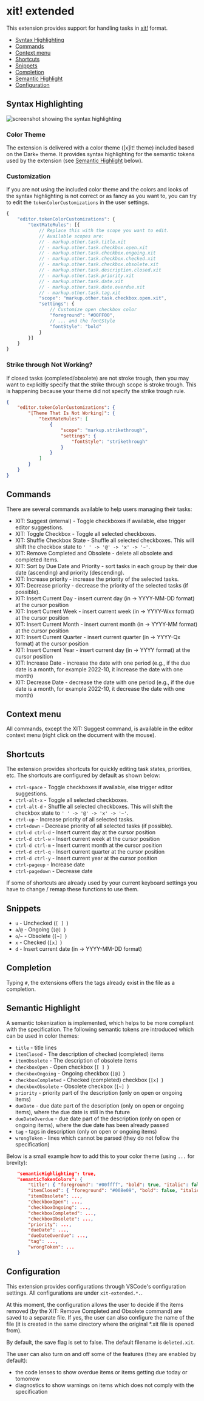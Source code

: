 # xit! extended

This extension provides support for handling tasks in [xit!](https://xit.jotaen.net/) format.

- [Syntax Highlighting](#syntax-highlighting)
- [Commands](#commands)
- [Context menu](#context-menu)
- [Shortcuts](#shortcuts)
- [Snippets](#snippets)
- [Completion](#completion)
- [Semantic Highlight](#semantic-highlight)
- [Configuration](#configuration)

## Syntax Highlighting

![screenshot showing the syntax highlighting](assets/screenshots/01.png)

### Color Theme

The extension is delivered with a color theme ([x]ìt! theme) included based on the Dark+ theme. It provides syntax highlighting for the semantic tokens used by the extension (see [Semantic Highlight](#semantic-highlight) below).

### Customization

If you are not using the included color theme and the colors and looks of the syntax highlighting is not correct or as fancy as you want to, you can try to edit the `tokenColorCustomizations` in the user settings.

```javascript
{
    "editor.tokenColorCustomizations": {
        "textMateRules": [{
            // Replace this with the scope you want to edit.
            // Available scopes are:
            // - markup.other.task.title.xit
            // - markup.other.task.checkbox.open.xit
            // - markup.other.task.checkbox.ongoing.xit
            // - markup.other.task.checkbox.checked.xit
            // - markup.other.task.checkbox.obsolete.xit
            // - markup.other.task.description.closed.xit
            // - markup.other.task.priority.xit
            // - markup.other.task.date.xit
            // - markup.other.task.date.overdue.xit
            // - markup.other.task.tag.xit
            "scope": "markup.other.task.checkbox.open.xit",
            "settings": {
                // Customize open checkbox color
                "foreground": "#00FF00",
                // ... and the fontStyle
                "fontStyle": "bold"
            }
        }]
    }
}
```

### Strike through Not Working?

If closed tasks (completed/obsolete) are not stroke trough, then you may want to explicitly specify that the strike through scope is stroke trough. This is happening because your theme did not specify the strike trough rule.

```json
{
    "editor.tokenColorCustomizations": {
        "[Theme That Is Not Working]": {
            "textMateRules": [
                {
                    "scope": "markup.strikethrough",
                    "settings": {
                        "fontStyle": "strikethrough"
                    }
                }
            ]
        }
    }
}
```

## Commands

There are several commands available to help users managing their tasks:

- XIT: Suggest (internal) - Toggle checkboxes if available, else trigger editor suggestions.
- XIT: Toggle Checkbox - Toggle all selected checkboxes.
- XIT: Shuffle Checkbox State - Shuffle all selected checkboxes. This will shift the checkbox state to `' ' -> '@' -> 'x' -> '~'`.
- XIT: Remove Completed and Obsolete - delete all obsolete and completed items.
- XIT: Sort by Due Date and Priority - sort tasks in each group by their due date (ascending) and priority (descending).
- XIT: Increase priority - increase the priority of the selected tasks.
- XIT: Decrease priority - decrease the priority of the selected tasks (if possible).
- XIT: Insert Current Day - insert current day (in -> YYYY-MM-DD format) at the cursor position
- XIT: Insert Current Week - insert current week (in -> YYYY-Wxx format) at the cursor position
- XIT: Insert Current Month - insert current month (in -> YYYY-MM format) at the cursor position
- XIT: Insert Current Quarter - insert current quarter (in -> YYYY-Qx format) at the cursor position
- XIT: Insert Current Year - insert current day (in -> YYYY format) at the cursor position
- XIT: Increase Date - increase the date with one period (e.g., if the due date is a month, for example 2022-10, it increase the date with one month)
- XIT: Decrease Date - decrease the date with one period (e.g., if the due date is a month, for example 2022-10, it decrease the date with one month)

## Context menu

All commands, except the XIT: Suggest command, is available in the editor context menu (right click on the document with the mouse).

## Shortcuts

The extension provides shortcuts for quickly editing task states, priorities, etc. The shortcuts are configured by default as shown below:

- `ctrl-space` - Toggle checkboxes if available, else trigger editor suggestions.
- `ctrl-alt-x` - Toggle all selected checkboxes.
- `ctrl-alt-d` - Shuffle all selected checkboxes. This will shift the checkbox state to `' ' -> '@' -> 'x' -> '~'`.
- `ctrl-up` - Increase priority of all selected tasks.
- `ctrl+down` - Decrease priority of all selected tasks (if possible).
- `ctrl-d ctrl-d` - Insert current day at the cursor position
- `ctrl-d ctrl-w` - Insert current week at the cursor position
- `ctrl-d ctrl-m` - Insert current month at the cursor position
- `ctrl-d ctrl-q` - Insert current quarter at the cursor position
- `ctrl-d ctrl-y` - Insert current year at the cursor position
- `ctrl-pageup` - Increase date
- `ctrl-pagedown` - Decrease date

If some of shortcuts are already used by your current keyboard settings you have to change / remap these functions to use them.

## Snippets

- `u` - Unchecked (`[ ] `)
- `a`/`@` - Ongoing (`[@] `)
- `o`/`~` - Obsolete (`[~] `)
- `x` - Checked (`[x] `)
- `d` - Insert current date (in -> YYYY-MM-DD format)

## Completion

Typing `#`, the extensions offers the tags already exist in the file as a completion.

## Semantic Highlight

A semantic tokenization is implemented, which helps to be more compliant with  the specification. The following semantic tokens are introduced which can be used in color themes:

- `title` - title lines
- `itemClosed` - The description of checked (completed) items
- `itemObsolete` - The description of obsolete items
- `checkboxOpen` - Open checkbox (`[ ] `)
- `checkboxOngoing` - Ongoing checkbox (`[@] `)
- `checkboxCompleted` - Checked (completed) checkbox (`[x] `)
- `checkboxObsolete` - Obsolete checkbox (`[~] `)
- `priority` - priority part of the description (only on open or ongoing items)
- `dueDate` - due date part of the description (only on open or ongoing items), where the due date is still in the future
- `dueDateOverdue` - due date part of the description (only on open or ongoing items), where the due date has been already passed
- `tag` - tags in description (only on open or ongoing items)
- `wrongToken` - lines which cannot be parsed (they do not follow the specification)

Below is a small example how to add this to your color theme (using `...` for brevity):

```json
	"semanticHighlighting": true,
	"semanticTokenColors": {
		"title": { "foreground": "#00ffff", "bold": true, "italic": false, "underline": true },
		"itemClosed": { "foreground": "#008e09", "bold": false, "italic": true, "underline": false, "strikethrough": true },
		"itemObsolete": ...,
		"checkboxOpen": ...,
		"checkboxOngoing": ...,
		"checkboxCompleted": ...,
		"checkboxObsolete": ...,
		"priority": ...,
		"dueDate": ...,
		"dueDateOverdue": ...,
		"tag": ...,
		"wrongToken": ...
	}
```

## Configuration

This extension provides configurations through VSCode's configuration settings. All configurations are under `xit-extended.*.`. 

At this moment, the configuration allows the user to decide if the items removed (by the XIT: Remove Completed and Obsolete command) are saved to a separate file. If yes, the user can also configure the name of the file (it is created in the same directory where the original *.xit file is opened from).

By default, the save flag is set to false. The default filename is `deleted.xit`.

The user can also turn on and off some of the features (they are enabled by default):

- the code lenses to show overdue items or items getting due today or tomorrow
- diagnostics to show warnings on items which does not comply with the specification

